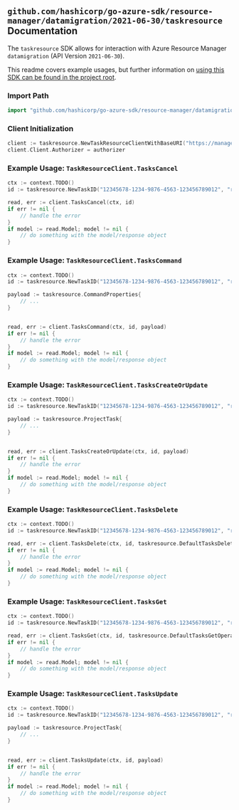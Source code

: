 
## `github.com/hashicorp/go-azure-sdk/resource-manager/datamigration/2021-06-30/taskresource` Documentation

The `taskresource` SDK allows for interaction with Azure Resource Manager `datamigration` (API Version `2021-06-30`).

This readme covers example usages, but further information on [using this SDK can be found in the project root](https://github.com/hashicorp/go-azure-sdk/tree/main/docs).

### Import Path

```go
import "github.com/hashicorp/go-azure-sdk/resource-manager/datamigration/2021-06-30/taskresource"
```


### Client Initialization

```go
client := taskresource.NewTaskResourceClientWithBaseURI("https://management.azure.com")
client.Client.Authorizer = authorizer
```


### Example Usage: `TaskResourceClient.TasksCancel`

```go
ctx := context.TODO()
id := taskresource.NewTaskID("12345678-1234-9876-4563-123456789012", "resourceGroupName", "serviceName", "projectName", "taskName")

read, err := client.TasksCancel(ctx, id)
if err != nil {
	// handle the error
}
if model := read.Model; model != nil {
	// do something with the model/response object
}
```


### Example Usage: `TaskResourceClient.TasksCommand`

```go
ctx := context.TODO()
id := taskresource.NewTaskID("12345678-1234-9876-4563-123456789012", "resourceGroupName", "serviceName", "projectName", "taskName")

payload := taskresource.CommandProperties{
	// ...
}


read, err := client.TasksCommand(ctx, id, payload)
if err != nil {
	// handle the error
}
if model := read.Model; model != nil {
	// do something with the model/response object
}
```


### Example Usage: `TaskResourceClient.TasksCreateOrUpdate`

```go
ctx := context.TODO()
id := taskresource.NewTaskID("12345678-1234-9876-4563-123456789012", "resourceGroupName", "serviceName", "projectName", "taskName")

payload := taskresource.ProjectTask{
	// ...
}


read, err := client.TasksCreateOrUpdate(ctx, id, payload)
if err != nil {
	// handle the error
}
if model := read.Model; model != nil {
	// do something with the model/response object
}
```


### Example Usage: `TaskResourceClient.TasksDelete`

```go
ctx := context.TODO()
id := taskresource.NewTaskID("12345678-1234-9876-4563-123456789012", "resourceGroupName", "serviceName", "projectName", "taskName")

read, err := client.TasksDelete(ctx, id, taskresource.DefaultTasksDeleteOperationOptions())
if err != nil {
	// handle the error
}
if model := read.Model; model != nil {
	// do something with the model/response object
}
```


### Example Usage: `TaskResourceClient.TasksGet`

```go
ctx := context.TODO()
id := taskresource.NewTaskID("12345678-1234-9876-4563-123456789012", "resourceGroupName", "serviceName", "projectName", "taskName")

read, err := client.TasksGet(ctx, id, taskresource.DefaultTasksGetOperationOptions())
if err != nil {
	// handle the error
}
if model := read.Model; model != nil {
	// do something with the model/response object
}
```


### Example Usage: `TaskResourceClient.TasksUpdate`

```go
ctx := context.TODO()
id := taskresource.NewTaskID("12345678-1234-9876-4563-123456789012", "resourceGroupName", "serviceName", "projectName", "taskName")

payload := taskresource.ProjectTask{
	// ...
}


read, err := client.TasksUpdate(ctx, id, payload)
if err != nil {
	// handle the error
}
if model := read.Model; model != nil {
	// do something with the model/response object
}
```
